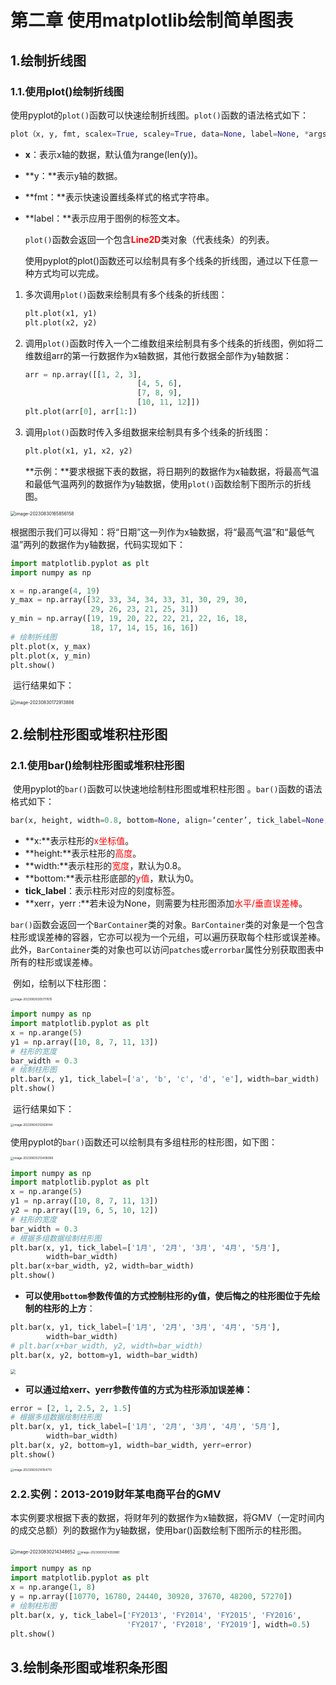 # 第二章  使用matplotlib绘制简单图表

## 1.绘制折线图

### 1.1.使用plot()绘制折线图

​	使用pyplot的`plot()`函数可以快速绘制折线图。`plot()`函数的语法格式如下：

```python
plot（x, y, fmt, scalex=True, scaley=True, data=None, label=None, *args, **kwargs）
```

- **x**：表示x轴的数据，默认值为range(len(y))。

- **y：**表示y轴的数据。

- **fmt：**表示快速设置线条样式的格式字符串。

- **label：**表示应用于图例的标签文本。

  `plot()`函数会返回一个包含<font color="red">**Line2D**</font>类对象（代表线条）的列表。

  使用pyplot的plot()函数还可以绘制具有多个线条的折线图，通过以下任意一种方式均可以完成。

1. 多次调用`plot()`函数来绘制具有多个线条的折线图：

   ```python
   plt.plot(x1, y1)
   plt.plot(x2, y2)
   ```

2. 调用`plot()`函数时传入一个二维数组来绘制具有多个线条的折线图，例如将二维数组arr的第一行数据作为x轴数据，其他行数据全部作为y轴数据：

   ```python
   arr = np.array([[1, 2, 3], 
                            [4, 5, 6], 
                            [7, 8, 9],
                            [10, 11, 12]])
   plt.plot(arr[0], arr[1:]) 
   ```

3. 调用`plot()`函数时传入多组数据来绘制具有多个线条的折线图：

   ```python
   plt.plot(x1, y1, x2, y2)
   ```

   
   
   **示例：**要求根据下表的数据，将日期列的数据作为x轴数据，将最高气温和最低气温两列的数据作为y轴数据，使用`plot()`函数绘制下图所示的折线图。

<img src="C:/Users/HP/AppData/Roaming/Typora/typora-user-images/image-20230830165856158.png" alt="image-20230830165856158" style="zoom:50%;" />

​	根据图示我们可以得知：将“日期”这一列作为x轴数据，将“最高气温”和“最低气温”两列的数据作为y轴数据，代码实现如下：

```python
import matplotlib.pyplot as plt
import numpy as np

x = np.arange(4, 19)
y_max = np.array([32, 33, 34, 34, 33, 31, 30, 29, 30,
                  29, 26, 23, 21, 25, 31])
y_min = np.array([19, 19, 20, 22, 22, 21, 22, 16, 18,
                  18, 17, 14, 15, 16, 16])
# 绘制折线图
plt.plot(x, y_max)
plt.plot(x, y_min)
plt.show()
```

​	运行结果如下：

<img src="https://gitee.com/zou_tangrui/note-pic/raw/master/img/202308302048711.png" alt="image-20230830172913886" style="zoom:50%;" />

## 2.绘制柱形图或堆积柱形图

### 2.1.使用bar()绘制柱形图或堆积柱形图

​	使用pyplot的`bar()`函数可以快速地绘制柱形图或堆积柱形图 。`bar()`函数的语法格式如下：

```python
bar(x, height, width=0.8, bottom=None, align=‘center’, tick_label=None, xerr=None, yerr=None, **kwargs)
```

- **x:**表示柱形的<font color="red">x坐标值</font>。
- **height:**表示柱形的<font color="red">高度</font>。
- **width:**表示柱形的<font color="red">宽度</font>，默认为0.8。
- **bottom:**表示柱形底部的<font color="red">y值</font>，默认为0。
- **tick_label**：表示柱形对应的刻度标签。
- **xerr，yerr :**若未设为None，则需要为柱形图添加<font color="red">水平/垂直误差棒</font>。



​	`bar()`函数会返回一个`BarContainer`类的对象。`BarContainer`类的对象是一个包含柱形或误差棒的容器，它亦可以视为一个元组，可以遍历获取每个柱形或误差棒。此外，`BarContainer`类的对象也可以访问`patches`或`errorbar`属性分别获取图表中所有的柱形或误差棒。

​	例如，绘制以下柱形图：

<img src="https://gitee.com/zou_tangrui/note-pic/raw/master/img/202308302057687.png" alt="image-20230830205717615" style="zoom:33%;" />

```python
import numpy as np
import matplotlib.pyplot as plt
x = np.arange(5)
y1 = np.array([10, 8, 7, 11, 13])
# 柱形的宽度
bar_width = 0.3
# 绘制柱形图
plt.bar(x, y1, tick_label=['a', 'b', 'c', 'd', 'e'], width=bar_width)
plt.show()
```

​	运行结果如下：

<img src="https://gitee.com/zou_tangrui/note-pic/raw/master/img/202308302128219.png" alt="image-20230830212828144" style="zoom:33%;" />

​	使用pyplot的`bar()`函数还可以绘制具有多组柱形的柱形图，如下图：

<img src="https://gitee.com/zou_tangrui/note-pic/raw/master/img/202308302134149.png" alt="image-20230830213408066" style="zoom: 33%;" />

```python
import numpy as np
import matplotlib.pyplot as plt
x = np.arange(5)
y1 = np.array([10, 8, 7, 11, 13])
y2 = np.array([19, 6, 5, 10, 12])
# 柱形的宽度
bar_width = 0.3
# 根据多组数据绘制柱形图
plt.bar(x, y1, tick_label=['1月', '2月', '3月', '4月', '5月'],
        width=bar_width)
plt.bar(x+bar_width, y2, width=bar_width)
plt.show()
```

- **可以使用`bottom`参数传值的方式控制柱形的y值，使后悔之的柱形图位于先绘制的柱形的上方**：

```python
plt.bar(x, y1, tick_label=['1月', '2月', '3月', '4月', '5月'],
        width=bar_width)
# plt.bar(x+bar_width, y2, width=bar_width)
plt.bar(x, y2, bottom=y1, width=bar_width)
```

<img src="https://gitee.com/zou_tangrui/note-pic/raw/master/img/202308302137099.png" style="zoom:50%;" />

- **可以通过给xerr、yerr参数传值的方式为柱形添加误差棒：**

```python
error = [2, 1, 2.5, 2, 1.5]
# 根据多组数据绘制柱形图
plt.bar(x, y1, tick_label=['1月', '2月', '3月', '4月', '5月'],
        width=bar_width)
plt.bar(x, y2, bottom=y1, width=bar_width, yerr=error)
plt.show()
```

<img src="https://gitee.com/zou_tangrui/note-pic/raw/master/img/202308302141816.png" alt="image-20230830214154713" style="zoom:33%;" />

### 2.2.实例：2013-2019财年某电商平台的GMV

​	本实例要求根据下表的数据，将财年列的数据作为x轴数据，将GMV（一定时间内的成交总额）列的数据作为y轴数据，使用bar()函数绘制下图所示的柱形图。

<img src="https://gitee.com/zou_tangrui/note-pic/raw/master/img/202308302143746.png" alt="image-20230830214348652" style="zoom:50%;" />

<img src="https://gitee.com/zou_tangrui/note-pic/raw/master/img/202308302143956.png" alt="image-20230830214359861" style="zoom:33%;" />

```python
import numpy as np
import matplotlib.pyplot as plt
x = np.arange(1, 8)
y = np.array([10770, 16780, 24440, 30920, 37670, 48200, 57270])
# 绘制柱形图
plt.bar(x, y, tick_label=['FY2013', 'FY2014', 'FY2015', 'FY2016',
                          'FY2017', 'FY2018', 'FY2019'], width=0.5)
plt.show()
```



## 3.绘制条形图或堆积条形图

